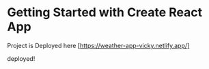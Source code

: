 # Getting Started with Create React App

Project is Deployed here
[https://weather-app-vicky.netlify.app/]

deployed!

